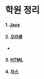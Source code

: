 # 학원 정리
#### 1. [Java](https://github.com/juyougil/KOSMO_repository/tree/main/Java)    
#### 2. [오라클](Oracle/OracleDefinition.md)   
- 
#### 3. [HTML](HTML/HTML.md)    
#### 4. [자스](Javascript/Javascript.md)
